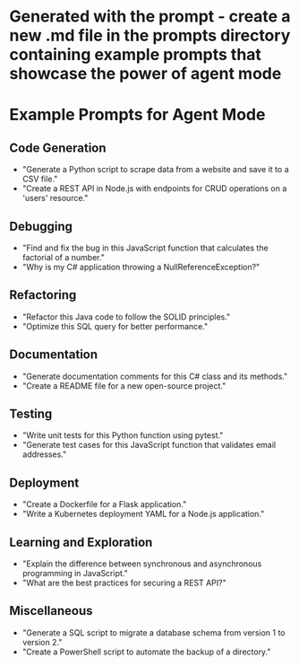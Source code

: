 # Generated with the prompt - create a new .md file in the prompts directory containing example prompts that showcase the power of agent mode


# Example Prompts for Agent Mode

## Code Generation
- "Generate a Python script to scrape data from a website and save it to a CSV file."
- "Create a REST API in Node.js with endpoints for CRUD operations on a 'users' resource."

## Debugging
- "Find and fix the bug in this JavaScript function that calculates the factorial of a number."
- "Why is my C# application throwing a NullReferenceException?"

## Refactoring
- "Refactor this Java code to follow the SOLID principles."
- "Optimize this SQL query for better performance."

## Documentation
- "Generate documentation comments for this C# class and its methods."
- "Create a README file for a new open-source project."

## Testing
- "Write unit tests for this Python function using pytest."
- "Generate test cases for this JavaScript function that validates email addresses."

## Deployment
- "Create a Dockerfile for a Flask application."
- "Write a Kubernetes deployment YAML for a Node.js application."

## Learning and Exploration
- "Explain the difference between synchronous and asynchronous programming in JavaScript."
- "What are the best practices for securing a REST API?"

## Miscellaneous
- "Generate a SQL script to migrate a database schema from version 1 to version 2."
- "Create a PowerShell script to automate the backup of a directory."
